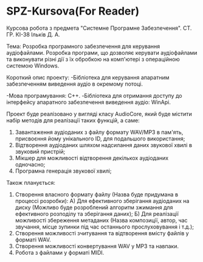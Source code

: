 # SPZ-Kursova(For Reader)
Курсова робота з предмета "Системне Програмне Забезпечення". СТ. ГР. КІ-38 Ільків Д. А.

Тема: Розробка програмного забезпечення для керування аудіофайлами. Розробка програми, що дозволяє керувати аудіофайлами та виконувати різні дії з їх обробкою на комп'ютері з операційною системою Windows.

Короткий опис проекту:
-Бібліотека для керування апаратним забезпеченням виведення аудіо в окремому потоці.

-Мова програмування: C++.
-Бібліотека для отримання доступу до інтерфейсу апаратного забезпечення виведення аудіо: WinApi.

Проект буде реалізовано у вигляді класу AudioCore, який буде містити набір методів для реалізації таких функцій, а саме:

1. Завантаження аудіоданих з файлу формату WAV/MP3 в пам'ять, присвоєння йому унікального ID, для подальшого використання;
2. Відтворення аудіоданих шляхом надсилання даних звукової хвилі в звуковий пристрій;
3. Мікшер для можливості відтворення декількох аудіоданих одночасно;
4. Програмна генерація звукової хвилі;



Також планується:
1. Створення власного формату файлу (Назва буде придумана в процессі розробки):
 А) Для ефективного зберігання аудіоданих на диску (Можливо буде розроблений алгоритм зжимання для ефективного розподілу та зберігання даних);
 Б) Для реалізації можливості збереження метаданих (Назва композиції, автор, час звучання, місце зупинки під час останнього прослуховування і т.д.);
2. Створення можливості зчитування та відтворення вмісту файлів у форматі WAV.
3. Створення можливості конвертування WAV у MP3 та навпаки.
4. Робота з файлами у форматі MIDI.
